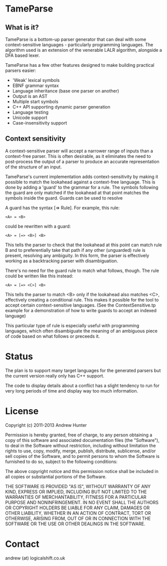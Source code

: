 # TameParse

## What is it?

TameParse is a bottom-up parser generator that can deal with some context-sensitive
languages - particularly programming languages. The algorithm used is an extension 
of the venerable LALR algorithm, alongside a DFA based lexer.

TameParse has a few other features designed to make building practical parsers
easier:

 * 'Weak' lexical symbols
 * EBNF grammar syntax
 * Language inheritance (base one parser on another)
 * Output is an AST
 * Multiple start symbols
 * C++ API supporting dynamic parser generation
 * Language testing
 * Unicode support
 * Case-insensitivity support

## Context sensitivity

A context-sensitive parser will accept a narrower range of inputs than a context-free
parser. This is often desirable, as it eliminates the need to post-process the output
of a parser to produce an accurate representation of the structure of an input.

TameParse's current implementation adds context-sensitivity by making it possible to
match the lookahead against a context-free language. This is done by adding a 'guard'
to the grammar for a rule. The symbols following the guard are only matched if the
lookahead at that point matches the symbols inside the guard. Guards can be used to
resolve 

A guard has the syntax [=> Rule]. For example, this rule:

    <A> = <B>

could be rewritten with a guard:

    <A> = [=> <B>] <B>

This tells the parser to check that the lookahead at this point can match rule B and
to preferentially take that path if any other (unguarded) rule is present, resolving
any ambiguity. In this form, the parser is effectively working as a backtracking
parser with disambiguation.

There's no need for the guard rule to match what follows, though. The rule could be
written like this instead:

    <A> = [=> <C>] <B>

This tells the parser to match &lt;B> only if the lookahead also matches &lt;C>, 
effectively creating a conditional rule. This makes it possible for the tool to accept
certain context-sensitive languages. (See the ContextSensitive.tp example for a 
demonstration of how to write guards to accept an indexed language)

This particular type of rule is especially useful with programming languages, which
often disambiguate the meaning of an ambiguous piece of code based on what follows
or preceeds it.

# Status

The plan is to support many target languages for the generated parsers but the current
version really only has C++ support.

The code to display details about a conflict has a slight tendency to run for very 
long periods of time and display way too much information.

# License

Copyright (c) 2011-2013 Andrew Hunter

Permission is hereby granted, free of charge, to any person obtaining a copy 
of this software and associated documentation files (the "Software"), to 
deal in the Software without restriction, including without limitation the 
rights to use, copy, modify, merge, publish, distribute, sublicense, and/or 
sell copies of the Software, and to permit persons to whom the Software is 
furnished to do so, subject to the following conditions:

The above copyright notice and this permission notice shall be included in all
copies or substantial portions of the Software.

THE SOFTWARE IS PROVIDED "AS IS", WITHOUT WARRANTY OF ANY KIND, EXPRESS OR 
IMPLIED, INCLUDING BUT NOT LIMITED TO THE WARRANTIES OF MERCHANTABILITY, 
FITNESS FOR A PARTICULAR PURPOSE AND NONINFRINGEMENT. IN NO EVENT SHALL THE 
AUTHORS OR COPYRIGHT HOLDERS BE LIABLE FOR ANY CLAIM, DAMAGES OR OTHER 
LIABILITY, WHETHER IN AN ACTION OF CONTRACT, TORT OR OTHERWISE, ARISING 
FROM, OUT OF OR IN CONNECTION WITH THE SOFTWARE OR THE USE OR OTHER DEALINGS 
IN THE SOFTWARE.

# Contact

andrew (at) logicalshift.co.uk
